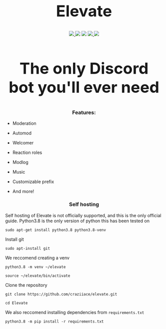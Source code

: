 <h1 align="center", style="font-size:50px;">
  Elevate
</h1>

<p align="center">
  <a href="https://discord.gg/zwyFZ7h">
    <img src="https://img.shields.io/discord/718663089318527016?style=flat-square&colorB=1c86ee">
  </a>
  <img src="https://img.shields.io/badge/dynamic/json?label=servers&query=data[0].servers&url=https://api.statcord.com/v3/763851389403136020&style=flat-square&colorB=1c86ee">
  <img src="https://img.shields.io/badge/devs-active-blue?colorB=1c86ee&style=flat-square">
  <a href="https://donatebot.io/checkout/718663089318527016">
    <img src="https://img.shields.io/badge/donate-donatebot-blue?colorB=1c86ee&style=flat-square">
  </a>
  <a href="https://github.com/psf/black">
    <img src="https://img.shields.io/badge/code%20style-black-000000.svg">
  </a>
</p>
<h2 align="center", style="font-size:50px;">
  The only Discord bot you'll ever need
</h2>
<h3 align="center">
  Features:
</h3>

- Moderation

- Automod

- Welcomer

- Reaction roles

- Modlog

- Music

- Customizable prefix

- And more!

<h3 align="center">
  Self hosting
</h3>

Self hosting of Elevate is not officially supported, and this is the only official guide.
Python3.8 is the only version of python this has been tested on

```
sudo apt-get install python3.8 python3.8-venv
```

Install git

```
sudo apt-install git
```

We reccomend creating a venv

```
python3.8 -m venv ~/elevate
```

```
source ~/elevate/bin/activate
```

Clone the repository

```
git clone https://github.com/craziiace/elevate.git
```

```
cd Elevate
```

We also reccomend installing dependencies from `requirements.txt`

```
python3.8 -m pip install -r requirements.txt
```